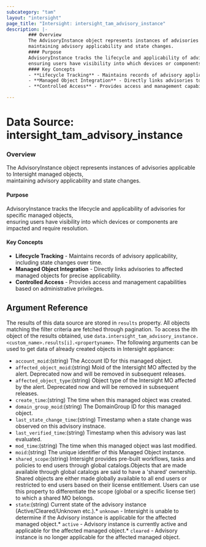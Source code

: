 ```yaml
---
subcategory: "tam"
layout: "intersight"
page_title: "Intersight: intersight_tam_advisory_instance"
description: |-
        ### Overview
        The AdvisoryInstance object represents instances of advisories applicable to Intersight managed objects,
        maintaining advisory applicability and state changes.
        #### Purpose
        AdvisoryInstance tracks the lifecycle and applicability of advisories for specific managed objects,
        ensuring users have visibility into which devices or components are impacted and require resolution.
        #### Key Concepts
        - **Lifecycle Tracking** - Maintains records of advisory applicability, including state changes over time.
        - **Managed Object Integration** - Directly links advisories to affected managed objects for precise applicability.
        - **Controlled Access** - Provides access and management capabilities based on administrative privileges.

---
```


# Data Source: intersight_tam_advisory_instance
### Overview
The AdvisoryInstance object represents instances of advisories applicable to Intersight managed objects,  
maintaining advisory applicability and state changes.
#### Purpose
AdvisoryInstance tracks the lifecycle and applicability of advisories for specific managed objects,  
ensuring users have visibility into which devices or components are impacted and require resolution.
#### Key Concepts
- **Lifecycle Tracking** - Maintains records of advisory applicability, including state changes over time.
- **Managed Object Integration** - Directly links advisories to affected managed objects for precise applicability.
- **Controlled Access** - Provides access and management capabilities based on administrative privileges.
## Argument Reference
The results of this data source are stored in `results` property.
All objects matching the filter criteria are fetched through pagination.
To access the ith object of the results obtained, use `data.intersight_tam_advisory_instance.<custom_name>.results[i].<propertyname>`.
The following arguments can be used to get data of already created objects in Intersight appliance:
* `account_moid`:(string) The Account ID for this managed object. 
* `affected_object_moid`:(string) Moid of the Intersight MO affected by the alert. Deprecated now and will be removed in subsequent releases. 
* `affected_object_type`:(string) Object type of the Intersight MO affected by the alert. Deprecated now and will be removed in subsequent releases. 
* `create_time`:(string) The time when this managed object was created. 
* `domain_group_moid`:(string) The DomainGroup ID for this managed object. 
* `last_state_change_time`:(string) Timestamp when a state change was observed on this advisory instnace. 
* `last_verified_time`:(string) Timestamp when this advisory was last evaluated. 
* `mod_time`:(string) The time when this managed object was last modified. 
* `moid`:(string) The unique identifier of this Managed Object instance. 
* `shared_scope`:(string) Intersight provides pre-built workflows, tasks and policies to end users through global catalogs.Objects that are made available through global catalogs are said to have a 'shared' ownership. Shared objects are either made globally available to all end users or restricted to end users based on their license entitlement. Users can use this property to differentiate the scope (global or a specific license tier) to which a shared MO belongs. 
* `state`:(string) Current state of the advisory instance (Active/Cleared/Unknown etc.).* `unknown` - Intersight is unable to determine if the Advisory instance is applicable for the affected managed object.* `active` - Advisory instance is currently active and applicable for the affected managed object.* `cleared` - Advisory instance is no longer applicable for the affected managed object. 
 
